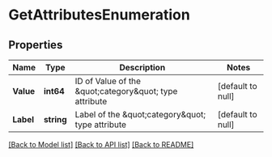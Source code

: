 # GetAttributesEnumeration

## Properties
Name | Type | Description | Notes
------------ | ------------- | ------------- | -------------
**Value** | **int64** | ID of Value of the \&quot;category\&quot; type attribute | [default to null]
**Label** | **string** | Label of the \&quot;category\&quot; type attribute | [default to null]

[[Back to Model list]](../README.md#documentation-for-models) [[Back to API list]](../README.md#documentation-for-api-endpoints) [[Back to README]](../README.md)

